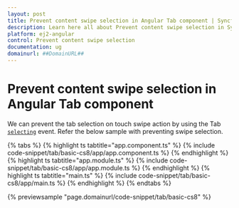 ```yaml
---
layout: post
title: Prevent content swipe selection in Angular Tab component | Syncfusion
description: Learn here all about Prevent content swipe selection in Syncfusion Angular Tab component of Syncfusion Essential JS 2 and more.
platform: ej2-angular
control: Prevent content swipe selection 
documentation: ug
domainurl: ##DomainURL##
---
```


# Prevent content swipe selection in Angular Tab component

We can prevent the tab selection on touch swipe action by using the Tab
[`selecting`](https://ej2.syncfusion.com/angular/documentation/api/tab#selecting) event.
Refer the below sample with preventing swipe selection.

{% tabs %}
{% highlight ts tabtitle="app.component.ts" %}
{% include code-snippet/tab/basic-cs8/app/app.component.ts %}
{% endhighlight %}
{% highlight ts tabtitle="app.module.ts" %}
{% include code-snippet/tab/basic-cs8/app/app.module.ts %}
{% endhighlight %}
{% highlight ts tabtitle="main.ts" %}
{% include code-snippet/tab/basic-cs8/app/main.ts %}
{% endhighlight %}
{% endtabs %}
  
{% previewsample "page.domainurl/code-snippet/tab/basic-cs8" %}
